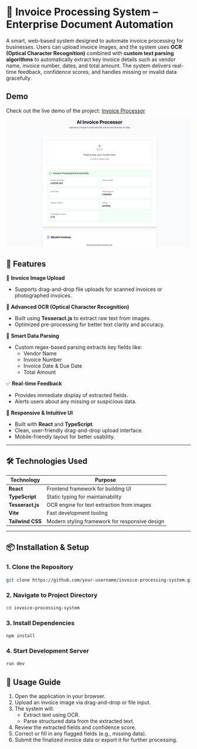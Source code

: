 # 🌟 Invoice Processing System – Enterprise Document Automation

A smart, web-based system designed to automate invoice processing for businesses. Users can upload invoice images, and the system uses **OCR (Optical Character Recognition)** combined with **custom text parsing algorithms** to automatically extract key invoice details such as vendor name, invoice number, dates, and total amount. The system delivers real-time feedback, confidence scores, and handles missing or invalid data gracefully.

## Demo

Check out the live demo of the project: [Invoice Processor](https://ai-invoice-processor.vercel.app/)

![Description](assets/image.png)

## 🚀 Features

📸 **Invoice Image Upload**  
- Supports drag-and-drop file uploads for scanned invoices or photographed invoices.

🧠 **Advanced OCR (Optical Character Recognition)**  
- Built using **Tesseract.js** to extract raw text from images.
- Optimized pre-processing for better text clarity and accuracy.

📝 **Smart Data Parsing**  
- Custom regex-based parsing extracts key fields like:
    - Vendor Name
    - Invoice Number
    - Invoice Date & Due Date
    - Total Amount


✅ **Real-time Feedback**  
- Provides immediate display of extracted fields.
- Alerts users about any missing or suspicious data.

🎨 **Responsive & Intuitive UI**  
- Built with **React** and **TypeScript**.
- Clean, user-friendly drag-and-drop upload interface.
- Mobile-friendly layout for better usability.

---

## 🛠️ Technologies Used

| Technology | Purpose |
|---|---|
| **React** | Frontend framework for building UI |
| **TypeScript** | Static typing for maintainability |
| **Tesseract.js** | OCR engine for text extraction from images |
| **Vite** | Fast development tooling |
| **Tailwind CSS** | Modern styling framework for responsive design |

---

## 📦 Installation & Setup

### 1. Clone the Repository

```bash
git clone https://github.com/your-username/invoice-processing-system.git
```

### 2. Navigate to Project Directory
```bash
cd invoice-processing-system
```

### 3. Install Dependencies
```bash
npm install
```

### 4. Start Development Server
```bash
run dev
```

## 🚀 Usage Guide
1. Open the application in your browser.
2. Upload an invoice image via drag-and-drop or file input.
3. The system will:
    - Extract text using OCR.
    - Parse structured data from the extracted text.
4. Review the extracted fields and confidence score.
5. Correct or fill in any flagged fields (e.g., missing data).
6. Submit the finalized invoice data or export it for further processing.
